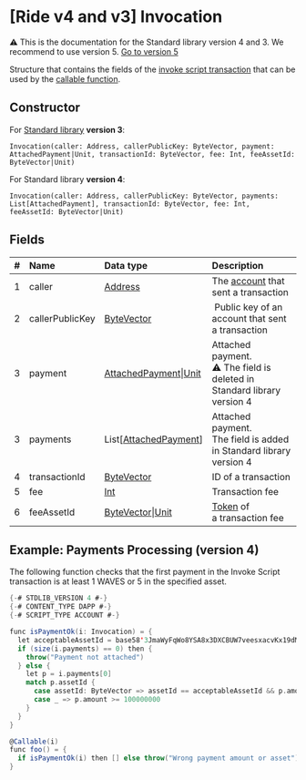 # [Ride v4 and v3] Invocation

:warning: This is the documentation for the Standard library version 4 and 3. We recommend to use version 5. [Go to version 5](/en/ride/structures/common-structures/invocation)

Structure that contains the fields of the [invoke script transaction](/en/blockchain/transaction-type/invoke-script-transaction) that can be used by the [callable function](/en/ride/v4/functions/callable-function).

## Constructor

For [Standard library](/en/ride/script/standard-library) **version 3**:

```ride
Invocation(caller: Address, callerPublicKey: ByteVector, payment: AttachedPayment|Unit, transactionId: ByteVector, fee: Int, feeAssetId: ByteVector|Unit)
```

For Standard library **version 4**:

```ride
Invocation(caller: Address, callerPublicKey: ByteVector, payments: List[AttachedPayment], transactionId: ByteVector, fee: Int, feeAssetId: ByteVector|Unit)
```

## Fields

|   #   | Name | Data type | Description |
| :--- | :--- | :--- | :--- |
| 1 | caller | [Address](/en/ride/v4/structures/common-structures/address) |  The [account](/en/blockchain/account/) that sent a transaction |
| 2 | callerPublicKey | [ByteVector](/en/ride/v4/data-types/byte-vector) | Public key of an account that sent a transaction |
| 3 | payment | [AttachedPayment](/en/ride/v4/structures/common-structures/attached-payment)&#124;[Unit](/en/ride/v4/data-types/unit) | Attached payment.<br>:warning: The field is deleted in Standard library version 4 |
| 3 | payments | List[[AttachedPayment](/en/ride/v4/structures/common-structures/attached-payment)] | Attached payment.<br>The field is added in Standard library version 4 |
| 4 | transactionId | [ByteVector](/en/ride/v4/data-types/byte-vector) | ID of a transaction |
| 5 | fee | [Int](/en/ride/v4/data-types/int) | Transaction fee |
| 6 | feeAssetId | [ByteVector](/en/ride/v4/data-types/byte-vector)&#124;[Unit](/en/ride/v4/data-types/unit) | [Token](/en/blockchain/token/) of a transaction fee |

## Example: Payments Processing (version 4)

The following function checks that the first payment in the Invoke Script transaction is at least 1 WAVES or 5 in the specified asset.

```scala
{-# STDLIB_VERSION 4 #-}
{-# CONTENT_TYPE DAPP #-}
{-# SCRIPT_TYPE ACCOUNT #-}

func isPaymentOk(i: Invocation) = {
  let acceptableAssetId = base58'3JmaWyFqWo8YSA8x3DXCBUW7veesxacvKx19dMv7wTMg'
  if (size(i.payments) == 0) then {
    throw("Payment not attached")
  } else {
    let p = i.payments[0]
    match p.assetId {
      case assetId: ByteVector => assetId == acceptableAssetId && p.amount >= 500000000
      case _ => p.amount >= 100000000
    }
  }
}

@Callable(i)
func foo() = {
  if isPaymentOk(i) then [] else throw("Wrong payment amount or asset")
}
```